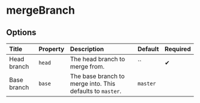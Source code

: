 # mergeBranch

## Options

| Title | Property | Description | Default | Required |
| :---- | :--- | :---------- | :------ | :------- |
| Head branch | `head` | The head branch to merge from. | `` | ✔ |
| Base branch | `base` | The base branch to merge into. This defaults to `master`. | `master` |  |

